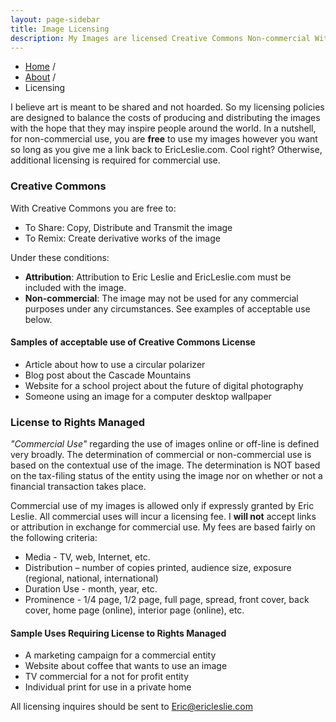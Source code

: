 ```yaml
---
layout: page-sidebar
title: Image Licensing
description: My Images are licensed Creative Commons Non-commercial With Attribution and require additional licensing to be used commercially.
---
```


<ul class="breadcrumb">
  <li><a href="/">Home</a> <span class="divider">/</span></li>
  <li><a href="/about/">About</a> <span class="divider">/</span></li>
  <li class="active">Licensing</li>
</ul>

I believe art is meant to be shared and not hoarded. So my licensing policies are designed to balance the costs of producing and distributing the images with the hope that they may inspire people around the world. In a nutshell, for non-commercial use, you are **free** to use my images however you want so long as you give me a link back to EricLeslie.com. Cool right? Otherwise, additional licensing is required for commercial use.

### Creative Commons
With Creative Commons you are free to:

* To Share: Copy, Distribute and Transmit the image
* To Remix: Create derivative works of the image

Under these conditions: 

* **Attribution**: Attribution to Eric Leslie and EricLeslie.com must be included with the image.
* **Non-commercial**: The image may not be used for any commercial purposes under any circumstances. See examples of acceptable use below.

#### Samples of acceptable use of Creative Commons License
* Article about how to use a circular polarizer
* Blog post about the Cascade Mountains
* Website for a school project about the future of digital photography
* Someone using an image for a computer desktop wallpaper

### License to Rights Managed
*"Commercial Use"* regarding the use of images online or off-line is defined very broadly. The determination of commercial or non-commercial use is based on the contextual use of the image. The determination is NOT based on the tax-filing status of the entity using the image nor on whether or not a financial transaction takes place.

Commercial use of my images is allowed only if expressly granted by Eric Leslie. All commercial uses will incur a licensing fee. I **will not** accept links or attribution in exchange for commercial use. My fees are based fairly on the following criteria:

* Media - TV, web, Internet, etc.
* Distribution – number of copies printed, audience size, exposure (regional, national, international)
* Duration Use - month, year, etc.
* Prominence - 1/4 page, 1/2 page, full page, spread, front cover, back cover, home page (online), interior page (online), etc.

#### Sample Uses Requiring License to Rights Managed
* A marketing campaign for a commercial entity
* Website about coffee that wants to use an image
* TV commercial for a not for profit entity
* Individual print for use in a private home

All licensing inquires should be sent to [Eric@ericleslie.com](mailto:eric@ericleslie.com)
